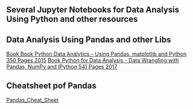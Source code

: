 ## Several Jupyter Notebooks for Data Analysis Using Python and other resources

## Data Analysis Using Pandas and other Libs

[Book Book Python Data Analytics - Using Pandas, matplotlib and Python 350 Pages 2015](https://github.com/aridiosilva/jupyterNotebooks/blob/main/Book%20Python%20Data%20Analytics%20-%20Using%20Pandas%2C%20matplotlib%20and%20Python%20350%20Pages%202015.pdf)
[Book Python for Data Analysis - Data Wrangling with Pandas, NumPy and IPython 541 Pages 2017](https://github.com/aridiosilva/jupyterNotebooks/blob/main/Book%20Python%20for%20Data%20Analysis%20-%20Data%20Wrangling%20with%20Pandas%2C%20NumPy%20and%20IPython%20541%20Pages%202017.pdf)

## Cheatsheet pof Pandas

[Pandas_Cheat_Sheet](https://github.com/aridiosilva/jupyterNotebooks/blob/main/Pandas_Cheat_Sheet.pdf)

[](https://github.com/aridiosilva/jupyterNotebooks/blob/main/Pandas_Cheat_Sheet_page1.png)
[](https://github.com/aridiosilva/jupyterNotebooks/blob/main/Pandas_Cheat_Sheet_page2.png)